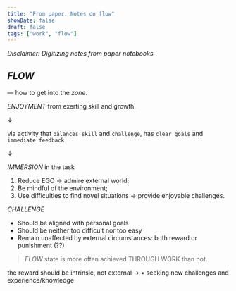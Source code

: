 ```yaml
---
title: "From paper: Notes on flow"
showDate: false
draft: false
tags: ["work", "flow"]
---
```


_Disclaimer: Digitizing notes from paper notebooks_

## _FLOW_
— how to get into the _zone_.

_ENJOYMENT_ from exerting skill and growth.

↓

via activity that `balances skill` and `challenge`, has `clear goals` and `immediate feedback`

↓

_IMMERSION_ in the task

1. Reduce EGO → admire external world;
2. Be mindful of the environment;
3. Use difficulties to find novel situations → provide enjoyable challenges.

_CHALLENGE_

* Should be aligned with personal goals
* Should be neither too difficult nor too easy
* Remain unaffected by external circumstances: both reward or punishment (??)

> _FLOW_ state is more often achieved THROUGH WORK than not.

the reward should be intrinsic, not external → • seeking new challenges and experience/knowledge

